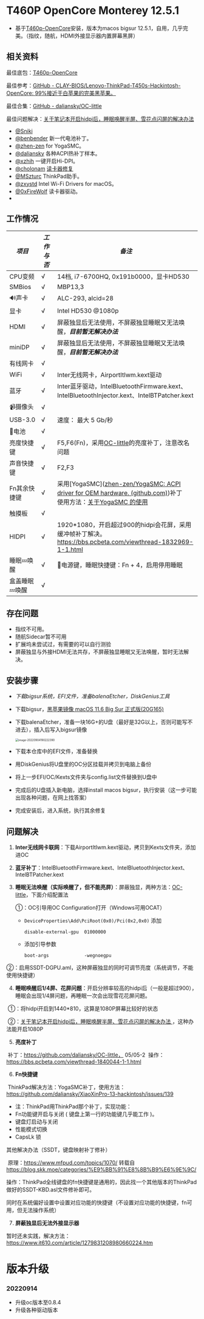 # T460P OpenCore Monterey 12.5.1

* 基于[T460p-OpenCore](https://github.com/Danny-Z/T460p-OpenCore)安装，版本为macos bigsur 12.5.1，自用，几乎完美。（指纹，随航，HDMI外接显示器内置屏幕黑屏）

## 相关资料		

最佳底包：[T460p-OpenCore](https://github.com/Danny-Z/T460p-OpenCore)

最佳参考：[GitHub - CLAY-BIOS/Lenovo-ThinkPad-T450s-Hackintosh-OpenCore: 99%接近于白苹果的完美黑苹果。](https://github.com/CLAY-BIOS/Lenovo-ThinkPad-T450s-Hackintosh-OpenCore)

最佳合集：[GitHub - daliansky/OC-little](https://github.com/daliansky/OC-little)

最佳问题解决：[关于笔记本开启hidpi后，睡眠唤醒半屏、雪花点闪屏的解决办法](https://bbs.pcbeta.com/viewthread-1832969-1-1.html)



- [@Sniki](https://github.com/Sniki?tab=repositories)
- [@benbender](https://github.com/benbender/x1c6-hackintosh/blob/experimental/EFI/OC/dsl/SSDT-BATX.dsl) 新一代电池补丁。
- [@zhen-zen](https://github.com/zhen-zen) for YogaSMC。
- [@daliansky](https://github.com/daliansky/OC-little) 各种ACPI热补丁样本。
- [@xzhih](https://github.com/xzhih) 一键开启Hi-DPI。
- [@cholonam](https://github.com/cholonam/Sinetek-rtsx) [读卡器修复](https://github.com/cholonam/Sinetek-rtsx/pull/18)
- [@MSzturc](https://github.com/MSzturc/ThinkpadAssistant) ThinkPad助手。
- [@zxystd](https://github.com/OpenIntelWireless/itlwm) Intel Wi-Fi Drivers for macOS。
- [@0xFireWolf](https://github.com/0xFireWolf/RealtekCardReader) 读卡器驱动。
- 

## 工作情况

| *项目*        | *工作与否* | *备注*                                                       |
| ------------- | ---------- | ------------------------------------------------------------ |
| CPU变频       | √          | 14档, i7-6700HQ, 0x191b0000，显卡HD530                       |
| SMBios        | √          | MBP13,3                                                      |
| 🔊声卡         | √          | ALC-293, alcid=28                                            |
| 显卡          | √          | Intel HD530 @1080p                                           |
| HDMI          | √          | 屏蔽独显后无法使用，不屏蔽独显睡眠又无法唤醒，***目前暂无解决办法*** |
| miniDP        | √          | 屏蔽独显后无法使用，不屏蔽独显睡眠又无法唤醒，***目前暂无解决办法*** |
| 有线网卡      | √          |                                                              |
| WiFi          | √          | Inter无线网卡，AirportItlwm.kext驱动                         |
| 蓝牙          | √          | Inter蓝牙驱动，IntelBluetoothFirmware.kext、IntelBluetoothInjector.kext、IntelBTPatcher.kext |
| 📹摄像头       | √          |                                                              |
| USB-3.0       | √          | 速度： 最大 5 Gb/秒                                          |
| 🔋电池         | √          |                                                              |
| 亮度快捷键    | √          | F5,F6(Fn)，采用[OC-little](https://github.com/daliansky/OC-little)的亮度补丁，注意改名问题 |
| 声音快捷键    | √          | F2,F3                                                        |
| Fn其余快捷键  | √          | 采用[YogaSMC]([zhen-zen/YogaSMC: ACPI driver for OEM hardware. (github.com)](https://github.com/zhen-zen/YogaSMC))补丁<br />使用方法：[关于YogaSMC 的使用](https://github.com/daliansky/XiaoXinPro-13-hackintosh/issues/139) |
| 触摸板        | √          |                                                              |
| HIDPI         | √          | 1920*1080，开启超过900的hidpi会花屏，采用缓冲帧补丁解决。 <br />https://bbs.pcbeta.com/viewthread-1832969-1-1.html |
| 睡眠💤唤醒     | √          | 🔌电源键，睡眠快捷键：Fn + 4，启用停用睡眠                    |
| 盒盖睡眠💤唤醒 | √          |                                                              |





## 存在问题

* 指纹不可用。
* 随航Sidecar暂不可用
* 扩展坞未尝试过，有需要的可以自行测验
* 屏蔽独显与外接HDMI无法共存，不屏蔽独显睡眠又无法唤醒，暂时无法解决。



## 安装步骤

* *下载bigsur系统，EFI文件，准备balenaEtcher，DiskGenius工具*
* 下载bigsur，[黑苹果镜像 macOS 11.6 Big Sur 正式版(20G165)](https://heipg.cn/macos/macos-11-6-big-sur-20g165-oc-073-clover-r5139-wepe.html)

* 下载balenaEtcher，准备一块16G+的U盘（最好是32G以上，否则可能写不进去），插入后写入bigsur镜像

  <img src="https://www.jianguoyun.com/c/dl-file/20229419229.png?dt=rhomrh&sd=dhzay&kv=amlhbmd5aWUwMDBAMTYzLmNvbQ&vr=1&ud=jOujUiymAMV9RUN_eZgPcyXzcZUcCbpFaYixd4bwEfQ" alt="image-20220904190222390" style="zoom:50%;" />

* 下载本仓库中的EFI文件，准备替换
* 用DiskGenius将U盘里的OC分区挂载并拷贝到电脑上备份
* 将上一步EFI/OC/Kexts文件夹与config.list文件替换到U盘中
* 完成后的U盘插入新电脑，选择install macos bigsur，执行安装（这一步可能出现各种问题，在网上找答案）
* 完成安装后，进入系统，执行其余修复



## 问题解决

  1. **Inter无线网卡联网**：下载AirportItlwm.kext驱动，拷贝到Kexts文件夹，添加进OC

  2. **蓝牙补丁**：IntelBluetoothFirmware.kext、IntelBluetoothInjector.kext、IntelBTPatcher.kext

  3. **睡眠无法唤醒（实际唤醒了，但不能亮屏）**：屏蔽独显，两种方法：[OC-little](https://github.com/daliansky/OC-little)，下面介绍配置法

     ①：OC引导用OC Configuration打开（Windows可用OCAT）

     - `DeviceProperties\Add\PciRoot(0x0)/Pci(0x2,0x0)` 添加

       ```
       disable-external-gpu  01000000
       ```

     - 添加引导参数

       ```
       boot-args             -wegnoegpu 
       ```

   

​          ②：启用SSDT-DGPU.aml，这种屏蔽独显的同时可调节亮度（系统调节，不能使用快捷键）



4. **睡眠唤醒后1/4屏、花屏问题**：开启分辨率较高的hidpi后（一般是超过900），睡眠会出现1/4屏问题，再睡眠一次会出现雪花花屏问题。 

​      ①：将hidpi开启到1440*810，这算是1080P屏幕比较好的状态

​      ②：[关于笔记本开启hidpi后，睡眠唤醒半屏、雪花点闪屏的解决办法 ](https://bbs.pcbeta.com/viewthread-1832969-1-1.html)，这种办法能开启1080P



5. **亮度补丁**

​		补丁：https://github.com/daliansky/OC-little， 05/05-2
​		操作：https://bbs.pcbeta.com/viewthread-1840044-1-1.html



6. **Fn快捷键**

​		ThinkPad解决方法：YogaSMC补丁，使用方法：https://github.com/daliansky/XiaoXinPro-13-hackintosh/issues/139

- 注：ThinkPad用ThinkPad那个补丁，实现功能：
- Fn功能键开启与关闭 ( 键盘上第一行的功能键几乎能工作 )。
- 键盘灯启动与关闭
- 性能模式切换
- CapsLk 锁



其他解决办法（SSDT，键盘映射补丁修补）

​        原理：https://www.mfpud.com/topics/1070/ 转载自 https://blog.skk.moe/categories/%E9%BB%91%E8%8B%B9%E6%9E%9C/

​        操作：ThinkPad全线键盘的fn快捷键是通用的，因此找一个其他版本的ThinkPad做好的SSDT-KBD.asl文件修补即可。 

​        同时在系统偏好设置中设置对应功能的快捷键（不设置对应功能的快捷键，fn可用，但无法操作系统）



7. **屏蔽独显后无法外接显示器**

暂时还未实践，解决方法：https://www.it610.com/article/1279831208980660224.htm



# 版本升级

### 20220914

- 升级oc版本至0.8.4
- 升级各种驱动版本
